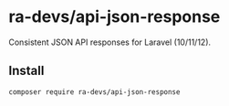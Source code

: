 # ra-devs/api-json-response

Consistent JSON API responses for Laravel (10/11/12).

## Install

```bash
composer require ra-devs/api-json-response
